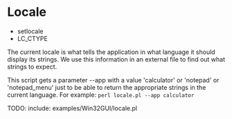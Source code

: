 # Locale

* setlocale
* LC_CTYPE


The current locale is what tells the application in what language it should
display its strings. We use this information in an external file to
find out what strings to expect.


This script gets a parameter --app with a value 'calculator' or 'notepad' or 'notepad_menu' just
to be able to return the appropriate strings in the current language. For example:
`perl locale.pl --app calculator`


TODO: include: examples/Win32GUI/locale.pl



